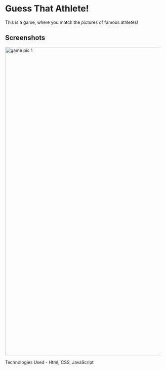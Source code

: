 <h1>Guess That Athlete!</h1>

This is a game, where you match the pictures of famous athletes!

<h2>Screenshots</h2>

<img width="998" alt="game pic 1" src="https://github.com/tbreck09/unit-1-project/assets/128335538/04ff26ec-fea4-437e-86f3-6408025b6f20">




Technologies Used - Html, CSS, JavaScript


